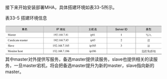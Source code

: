 

接下来开始安装部署MHA，具体搭建环境如表33-5所示。

表33-5 搭建环境信息



![figure_0626_0250.jpg](../images/figure_0626_0250.jpg)
其中master对外提供写服务，备选master提供读服务，slave也提供相关的读服务，一旦master宕机，将会把备选master提升为新的master，slave指向新的master。



